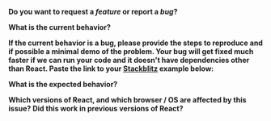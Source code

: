 **Do you want to request a _feature_ or report a _bug_?**

**What is the current behavior?**

**If the current behavior is a bug, please provide the steps to reproduce and if possible a minimal demo of the problem. Your bug will get fixed much faster if we can run your code and it doesn't have dependencies other than React. Paste the link to your [Stackblitz](https://stackblitz.com/edit/react-toastify-getting-started) example below:**

**What is the expected behavior?**

**Which versions of React, and which browser / OS are affected by this issue? Did this work in previous versions of React?**
